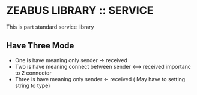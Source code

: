 # ZEABUS LIBRARY :: SERVICE
This is part standard service library

## Have Three Mode
- One is have meaning only sender -> received
- Two is have meaning connect between sender <--> received importanc to 2 connector
- Three is have meaning only sender <- received ( May have to setting string to type)
